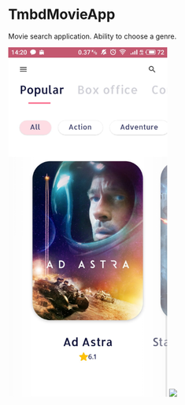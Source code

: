 # TmbdMovieApp

Movie search application. Ability to choose a genre.

<img src="S00630-14214044.jpg" height="711"> <img src="ezgif-3-a932153128ae.gif">
